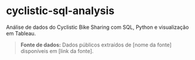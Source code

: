 # cyclistic-sql-analysis
Análise de dados do Cyclistic Bike Sharing com SQL, Python e visualização em Tableau.

> **Fonte de dados:** Dados públicos extraídos de [nome da fonte] disponíveis em [link da fonte].


